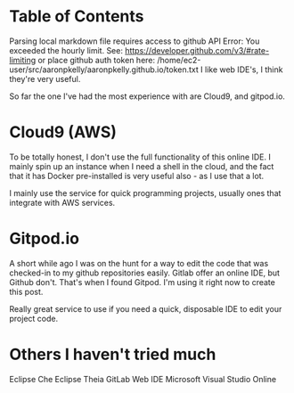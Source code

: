 
Table of Contents
=================

Parsing local markdown file requires access to github API
Error: You exceeded the hourly limit. See: https://developer.github.com/v3/#rate-limiting
or place github auth token here: /home/ec2-user/src/aaronpkelly/aaronpkelly.github.io/token.txt
I like web IDE's, I think they're very useful.

So far the one I've had the most experience with are Cloud9, and gitpod.io.

# Cloud9 (AWS)
To be totally honest, I don't use the full functionality of this online IDE.
I mainly spin up an instance when I need a shell in the cloud, and the fact
that it has Docker pre-installed is very useful also - as I use that a lot.

I mainly use the service for quick programming projects, usually ones that
integrate with AWS services.

# Gitpod.io
A short while ago I was on the hunt for a way to edit the code that was
checked-in to my github repositories easily. Gitlab offer an online IDE, but
Github don't. That's when I found Gitpod. I'm using it right now to create
this post.

Really great service to use if you need a quick, disposable IDE to edit your
project code.

# Others I haven't tried much
Eclipse Che
Eclipse Theia
GitLab Web IDE
Microsoft Visual Studio Online
